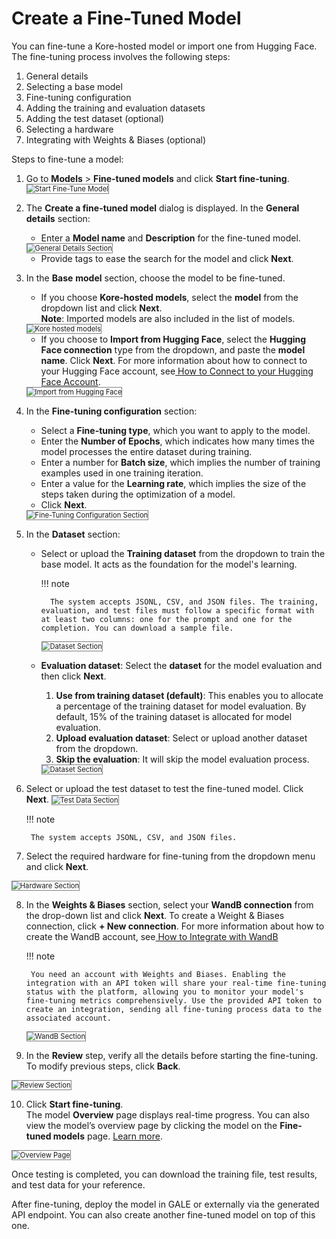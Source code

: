 # Create a Fine-Tuned Model

You can fine-tune a Kore-hosted model or import one from Hugging Face. The fine-tuning process involves the following steps:

1. General details
2. Selecting a base model
3. Fine-tuning configuration
4. Adding the training and evaluation datasets
5. Adding the test dataset (optional)
6. Selecting a hardware
7. Integrating with Weights & Biases (optional)

Steps to fine-tune a model:

1. Go to **Models** > **Fine-tuned models** and click **Start fine-tuning**.<img src="../images/start-fine-tuning.png" alt="Start Fine-Tune Model" title="Start Fine-Tune Model" style="border: 1px solid gray; zoom:80%;">

2.  The **Create a fine-tuned model** dialog is displayed. In the **General details** section:
    * Enter a **Model name** and **Description** for the fine-tuned model.  
    <img src="../images/general-details-section.png" alt="General Details Section" title="General Details Section" style="border: 1px solid gray; zoom:80%;">

    * Provide tags to ease the search for the model and click **Next**.

3. In the **Base** **model** section, choose the model to be fine-tuned.
    * If you choose **Kore-hosted models**, select the **model** from the dropdown list and click **Next**.  
    **Note**: Imported models are also included in the list of models.  
    <img src="../images/base-model-kore hosted.png" alt="Kore hosted models" title="Kore hosted models" style="border: 1px solid gray; zoom:80%;">

    * If you choose to **Import from Hugging Face**, select the **Hugging Face connection** type from the dropdown, and paste the **model name**. Click **Next**. For more information about how to connect to your Hugging Face account, see[ How to Connect to your Hugging Face Account](../../settings/integrations/enable-hugging-face.md).
    <img src="../images/import-hugging-face.png" alt="Import from Hugging Face" title="Import from Hugging Face" style="border: 1px solid gray; zoom:80%;"> 

4. In the **Fine-tuning configuration** section:
    * Select a **Fine-tuning type**, which you want to apply to the model. 
    * Enter the **Number of Epochs**, which indicates how many times the model processes the entire dataset during training.
    * Enter a number for **Batch size**, which implies the number of training examples used in one training iteration.
    * Enter a value for the **Learning rate**, which implies the size of the steps taken during the optimization of a model.
    * Click **Next**.  
    <img src="../images/fine-tuning-configuration-section.png" alt="Fine-Tuning Configuration Section" title="Fine-Tuning Configuration Section" style="border: 1px solid gray; zoom:80%;">

5. In the **Dataset** section:
    * Select or upload the **Training dataset** from the dropdown to train the base model. It acts as the foundation for the model's learning.
    
        !!! note

            The system accepts JSONL, CSV, and JSON files. The training, evaluation, and test files must follow a specific format with at least two columns: one for the prompt and one for the completion. You can download a sample file. 
        <img src="../images/upload-dataset.png" alt="Dataset Section" title="Dataset Section" style="border: 1px solid gray; zoom:80%;">


    * **Evaluation dataset**: Select the **dataset** for the model evaluation and then click **Next**.
        1. **Use from training dataset (default)**: This enables you to allocate a percentage of the training dataset for model evaluation. By default, 15% of the training dataset is allocated for model evaluation.
        2. **Upload evaluation dataset**: Select or upload another dataset from the dropdown.
        3. **Skip the evaluation**: It will skip the model evaluation process.
        <img src="../images/use-traning-dataset.png" alt="Dataset Section" title="Dataset Section" style="border: 1px solid gray; zoom:80%;">


6. Select or upload the test dataset to test the fine-tuned model. Click **Next**.
    <img src="../images/test-data-section.png" alt=" Test Data Section" title="Test Data Section" style="border: 1px solid gray; zoom:80%;">

    !!! note

        The system accepts JSONL, CSV, and JSON files. 
        

7. Select the required hardware for fine-tuning from the dropdown menu and click **Next**.  
<img src="../images/hardware-section.png" alt="Hardware Section" title="Hardware Section" style="border: 1px solid gray; zoom:80%;">

8. In the **Weights & Biases** section, select your **WandB connection** from the drop-down list and click **Next**. 
To create a Weight & Biases connection, click **+ New connection**. For more information about how to create the WandB account, see[ How to Integrate with WandB](../../settings/integrations/integrate-with-wandb.md) 

    !!! note

        You need an account with Weights and Biases. Enabling the integration with an API token will share your real-time fine-tuning status with the platform, allowing you to monitor your model's fine-tuning metrics comprehensively. Use the provided API token to create an integration, sending all fine-tuning process data to the associated account.

    <img src="../images/new-connection.png" alt="WandB Section" title="WandB Section" style="border: 1px solid gray; zoom:80%;">      

9. In the **Review** step, verify all the details before starting the fine-tuning. To modify previous steps, click **Back**. 
<img src="../images/review-section.png" alt="Review Section" title="Review Section" style="border: 1px solid gray; zoom:80%;">

10. Click **Start fine-tuning**.  
The model **Overview** page displays real-time progress. You can also view the model’s overview page by clicking the model on the **Fine-tuned models** page. [Learn more](../fine-tune-models/model-settings-overview.md).  
<img src="../images/overview1.png" alt="Overview Page" title="Overview Page" style="border: 1px solid gray; zoom:80%;">

Once testing is completed, you can download the training file, test results, and test data for your reference.

After fine-tuning, deploy the model in GALE or externally via the generated API endpoint. You can also create another fine-tuned model on top of this one.

